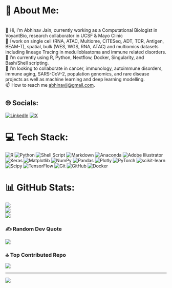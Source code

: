 # 💫 About Me:
<br>    👋 Hi, I’m Abhinav Jain, currently working as a Computational Biologist in VoyantBio, research collaborator in UCSF & Mayo Clinic <br>    👀 I work on single cell (RNA, ATAC, Multiome, CITESeq, ADT, TCR, Antigen, BEAM-T), spatial, bulk (WES, WGS, RNA, ATAC) and multiomics datasets including lineage Tracing in medulloblastoma and immune related disorders.<br>    🌱 I’m currently using R, Python, Nextflow, Docker, Singularity, and Bash/Shell scripting.<br>    💞️ I’m looking to collaborate in cancer, immunology, autoimmune disorders, immune aging, SARS-CoV-2, population genomics, and rare disease projects as well as machine learning and deep learning modelling.<br>    📫 How to reach me abhinavjj@gmail.com.


## 🌐 Socials:
[![LinkedIn](https://img.shields.io/badge/LinkedIn-%230077B5.svg?logo=linkedin&logoColor=white)](https://linkedin.com/in/abhinav-jain-8b993074) [![X](https://img.shields.io/badge/X-black.svg?logo=X&logoColor=white)](https://x.com/Abhinav_jain_19) 

# 💻 Tech Stack:
![R](https://img.shields.io/badge/r-%23276DC3.svg?style=for-the-badge&logo=r&logoColor=white) ![Python](https://img.shields.io/badge/python-3670A0?style=for-the-badge&logo=python&logoColor=ffdd54) ![Shell Script](https://img.shields.io/badge/shell_script-%23121011.svg?style=for-the-badge&logo=gnu-bash&logoColor=white) ![Markdown](https://img.shields.io/badge/markdown-%23000000.svg?style=for-the-badge&logo=markdown&logoColor=white) ![Anaconda](https://img.shields.io/badge/Anaconda-%2344A833.svg?style=for-the-badge&logo=anaconda&logoColor=white) ![Adobe Illustrator](https://img.shields.io/badge/adobe%20illustrator-%23FF9A00.svg?style=for-the-badge&logo=adobe%20illustrator&logoColor=white) ![Keras](https://img.shields.io/badge/Keras-%23D00000.svg?style=for-the-badge&logo=Keras&logoColor=white) ![Matplotlib](https://img.shields.io/badge/Matplotlib-%23ffffff.svg?style=for-the-badge&logo=Matplotlib&logoColor=black) ![NumPy](https://img.shields.io/badge/numpy-%23013243.svg?style=for-the-badge&logo=numpy&logoColor=white) ![Pandas](https://img.shields.io/badge/pandas-%23150458.svg?style=for-the-badge&logo=pandas&logoColor=white) ![Plotly](https://img.shields.io/badge/Plotly-%233F4F75.svg?style=for-the-badge&logo=plotly&logoColor=white) ![PyTorch](https://img.shields.io/badge/PyTorch-%23EE4C2C.svg?style=for-the-badge&logo=PyTorch&logoColor=white) ![scikit-learn](https://img.shields.io/badge/scikit--learn-%23F7931E.svg?style=for-the-badge&logo=scikit-learn&logoColor=white) ![Scipy](https://img.shields.io/badge/SciPy-%230C55A5.svg?style=for-the-badge&logo=scipy&logoColor=%white) ![TensorFlow](https://img.shields.io/badge/TensorFlow-%23FF6F00.svg?style=for-the-badge&logo=TensorFlow&logoColor=white) ![Git](https://img.shields.io/badge/git-%23F05033.svg?style=for-the-badge&logo=git&logoColor=white) ![GitHub](https://img.shields.io/badge/github-%23121011.svg?style=for-the-badge&logo=github&logoColor=white) ![Docker](https://img.shields.io/badge/docker-%230db7ed.svg?style=for-the-badge&logo=docker&logoColor=white)
# 📊 GitHub Stats:
![](https://github-readme-stats.vercel.app/api?username=Ajaingithub&theme=dark&hide_border=false&include_all_commits=true&count_private=true)<br/>
![](https://github-readme-streak-stats.herokuapp.com/?user=Ajaingithub&theme=dark&hide_border=false)<br/>
![](https://github-readme-stats.vercel.app/api/top-langs/?username=Ajaingithub&theme=dark&hide_border=false&include_all_commits=true&count_private=true&layout=compact)

### ✍️ Random Dev Quote
![](https://quotes-github-readme.vercel.app/api?type=vetical&theme=radical)

### 🔝 Top Contributed Repo
![](https://github-contributor-stats.vercel.app/api?username=Ajaingithub&limit=5&theme=dark&combine_all_yearly_contributions=true)

---
[![](https://visitcount.itsvg.in/api?id=Ajaingithub&icon=0&color=0)](https://visitcount.itsvg.in)

<!-- Proudly created with GPRM ( https://gprm.itsvg.in ) -->
